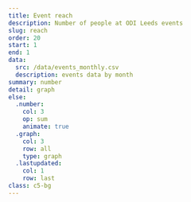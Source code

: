 ```yaml
---
title: Event reach
description: Number of people at ODI Leeds events
slug: reach
order: 20
start: 1
end: 1
data:
  src: /data/events_monthly.csv
  description: events data by month
summary: number
detail: graph
else:
  .number:
    col: 3
    op: sum
    animate: true
  .graph:
    col: 3
    row: all
    type: graph
  .lastupdated:
    col: 1
    row: last
class: c5-bg
---
```

